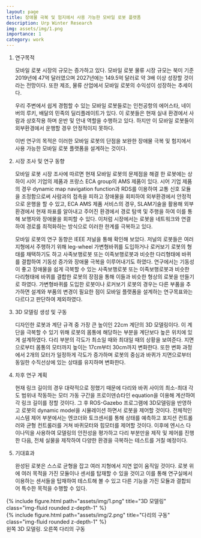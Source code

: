 ```yaml
---
layout: page
title: 장애물 극복 및 험지에서 사용 가능한 모바일 로봇 플랫폼
description: Urp Winter Research
img: assets/img/1.png
importance: 1
category: work
---
```


1. 연구목적

    모바일 로봇 시장의 규모는 증가하고 있다. 모바일 로봇 물류 시장 규모는 북미 기준 2019년에 47억 달러였으며 2027년에는 149.5억 달러로 약 3배 이상 성장할 것이라는 전망이다. 또한 제조, 물류 산업에서 모바일 로봇의 수익성이 성장하는 추세이다. 

    우리 주변에서 쉽게 경험할 수 있는 모바일 로봇들로는 인천공항의 에어스타, 네이버의 루키, 배달의 민족의 딜리플레이트가 있다. 이 로봇들은 현재 실내 환경에서 사람과 상호작용 하며 운반 및 안내 역할을 수행하고 있다. 하지만 이 모바일 로봇들이 외부환경에서 운행할 경우 안정적이지 못하다. 

    이번 연구의 목적은 이러한 모바일 로봇의 단점을 보완한 장애물 극복 및 험지에서 사용 가능한 모바일 로봇 플랫폼을 설계하는 것이다.


2. 시장 조사 및 연구 동향

    모바일 로봇 시장 조사에 따르면 현재 모바일 로봇의 문제점을 해결 한 로봇에는 상하이 시어 기업의 제품과 프랑스 ECA group의 AMS 제품이 있다. 시어 기업 제품의 경우 dynamic map navigation function과 RDS를 이용하여 교통 신호 모듈을 조정함으로써 사람과의 접촉을 피하고 장애물을 회피하여 외부환경에서 안정적으로 운행을 할 수 있고, ECA AMS 제품 서비스의 경우, SLAM기술을 활용해 외부 환경에서 현재 좌표를 알아내고 주어진 환경에서 경로 탐색 및 주행을 하여 이를 통해 보행자와 장애물을 회피할 수 있다. 이처럼 시장에서는 로봇을 네트워크와 연결하여 경로를 최적화하는 방식으로 이러한 한계를 극복하고 있다.



    모바일 로봇의 연구 동향은 IEEE 저널을 통해 확인해 보았다. 저널의 로봇들은 여러 지형에서 주행하기 위해 leg-wheel 가변형바퀴를 도입하거나 로커보기 로봇의 형태를 채택하기도 하고 사족보행로봇 또는 이족보행로봇과 비슷한 다리형태에 바퀴를 결합하여 기동성 증가와 장애물 극복을 이루어내기도 하였다. 연구에서는 기동성이 좋고 장애물을 쉽게 극복할 수 있는 사족보행로봇 또는 이족보행로봇과 비슷한 다리형태에 바퀴를 결합한 로봇의 장점을 통해 이들과 비슷한 형상의 로봇을 만들기로 하였다. 가변형바퀴를 도입한 로봇이나 로커보기 로봇의 경우는 다른 부품을 추가하면 설계와 부품의 변경이 필요한 점이 모바일 플랫폼을 설계하는 연구목표와는 다르다고 판단하여 제외하였다.



3. 3D 모델링 생성 및 구동

    디자인한 로봇과 계단 규격 중 가장 큰 높이인 22cm 계단의 3D 모델링이다. 이 계단을 극복할 수 있기 위해 로봇의 몸통에 해당하는 부분을 계단보다 높은 위치에 있게 설계하였다.
    다리 부분의 각도가 최소일 때와 최대일 때의 상황을 보여준다. 지면으로부터 몸통의 모터까지 높이는 17cm부터 30cm까지 변화한다. 또한 변화 과정에서 2개의 모터가 일정하게 각도가 증가하며 로봇의 중심과 바퀴가 지면으로부터 동일한 수직선상에 있는 상태를 유지하며 변화한다.



4. 차후 연구 계획


    현재 링크 길이의 경우 대략적으로 정했기 때문에 다리와 바퀴 사이의 최소-최대 각도 범위내 작동하는 모터 가동 구간을 프로이덴슈타인 equation을 이용해 계산하여 각 링크 길이를 정할 것이다. 
    그 후 ROS-Gazebo 프로그램에 3D모델링을 반영하고 로봇의 dynamic model을 시뮬레이션 하면서 로봇을 제어할 것이다.
    전체적인 시스템 제어 부분에서는 엔코더와 토크센서를 통해 상태를 예측하고 포지션 컨트롤러와 균형 컨트롤러를 거쳐 바퀴모터와 힙모터를 제어할 것이다. 
    이후에 엔시스 다이나믹을 사용하여 모델링의 안전성을 평가하고 다리 부분만을 제작 및 제어를 진행한 다음, 전체 실물을 제작하여 다양한 환경을 극복하는 테스트를 거칠 예정이다.



5. 기대효과



    완성된 로봇은 스스로 균형을 잡고 여러 지형에서 지연 없이 움직일 것이다. 로봇 위에 여러 목적을 가진 모듈이나 센서를 탑재할 수 있을 것이고 이를 통해 연구실에서 이용하는 센서들을 탑재하여 테스트해 볼 수 있고 다른 기능을 가진 모듈과 결합되어 특수한 목적을 수행할 수 있다.


<div class="row">
    <div class="col-sm mt-5 mt-md-0">
        {% include figure.html path="assets/img/1.png" title="3D 모델링" class="img-fluid rounded z-depth-1" %}
    </div>
    <div class="col-sm mt-5 mt-md-0">
        {% include figure.html path="assets/img/2.png" title="다리의 구동" class="img-fluid rounded z-depth-1" %}
    </div>
</div>
<div class="caption">
    왼쪽 3D 모델링. 오른쪽 다리의 구동 
</div>